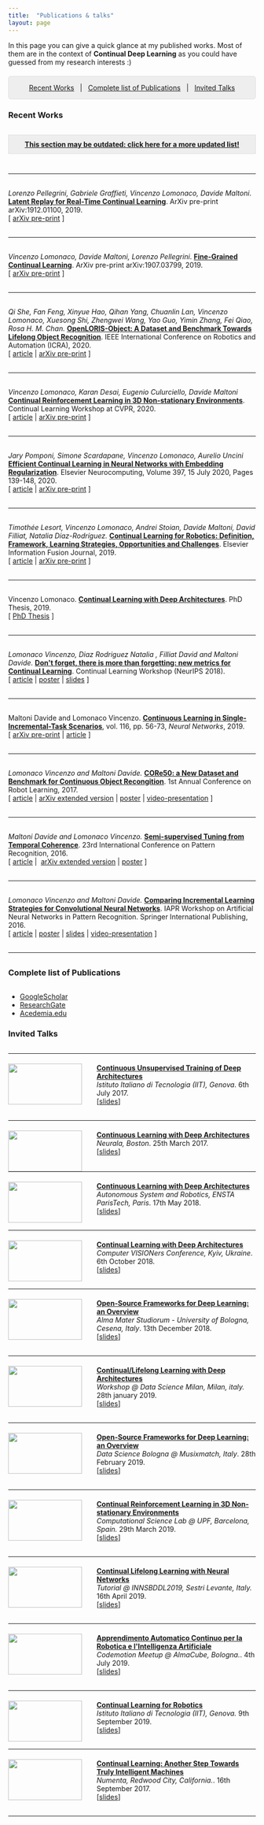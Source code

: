 ```yaml
---
title:  "Publications & talks"
layout: page
---
```

In this page you can give a quick glance at my published works. Most of them are in the context of **Continual Deep Learning** as you could have guessed from my research interests :)

<p style="background: rgba(0,0,0,0.06) none repeat scroll 0% 0%; border: 1px solid rgb(222, 222, 222); padding: 1em; border-radius: 5px; text-align: center; margin-top:20px">
<a href="#recent">Recent Works</a> &nbsp; | &nbsp; <a href="#complete">Complete list of Publications</a> &nbsp; | &nbsp; <a href="#talks">Invited Talks</a>
</p>

<h3 id="recent" style="margin-bottom: 30px;">Recent Works</h3>

<p style="text-align:center; background-color:rgba(0,0,0,0.06); border: 1px solid rgb(222, 222, 222); padding:10px; margin-bottom:40px;">
<strong><a href="https://scholar.google.it/citations?user=rQLINtQAAAAJ&hl=it" target="_blank">This section may be outdated: click here for a more updated list!</a></strong><br>
</p>


<hr style="margin-top:30px;margin-bottom:30px;width:100%">

_Lorenzo Pellegrini, Gabriele Graffieti, Vincenzo Lomonaco, Davide Maltoni_. **[Latent Replay for Real-Time Continual Learning](https://arxiv.org/abs/1912.01100)**. ArXiv pre-print arXiv:1912.01100, 2019. <br>
\[&nbsp;[arXiv pre-print](https://arxiv.org/abs/1912.01100) ]<br>

<hr style="margin-top:30px;margin-bottom:30px;width:100%">

_Vincenzo Lomonaco, Davide Maltoni, Lorenzo Pellegrini_. **[Fine-Grained Continual Learning](https://arxiv.org/abs/1907.03799)**. ArXiv pre-print arXiv:1907.03799, 2019. <br>
\[&nbsp;[arXiv pre-print](https://arxiv.org/abs/1907.00182) ]<br>

<hr style="margin-top:30px;margin-bottom:30px;width:100%">

_Qi She, Fan Feng, Xinyue Hao, Qihan Yang, Chuanlin Lan, Vincenzo Lomonaco, Xuesong Shi, Zhengwei Wang, Yao Guo, Yimin Zhang, Fei Qiao, Rosa H. M. Chan._ **[OpenLORIS-Object: A Dataset and Benchmark Towards Lifelong Object Recognition](https://arxiv.org/abs/1911.06487)**. IEEE International Conference on Robotics and Automation (ICRA), 2020. <br>
\[&nbsp;[article](https://ieeexplore.ieee.org/abstract/document/9196887) | [arXiv pre-print](https://arxiv.org/abs/1911.06487) ]<br>

<hr style="margin-top:30px;margin-bottom:30px;width:100%">

_Vincenzo Lomonaco, Karan Desai, Eugenio Culurciello, Davide Maltoni_ **[Continual Reinforcement Learning in 3D Non-stationary Environments](https://arxiv.org/abs/1905.10112)**. Continual Learning Workshop at CVPR, 2020. <br>
\[&nbsp;[article](https://openaccess.thecvf.com/content_CVPRW_2020/papers/w15/Lomonaco_Continual_Reinforcement_Learning_in_3D_Non-Stationary_Environments_CVPRW_2020_paper.pdf) | [arXiv pre-print](https://arxiv.org/abs/1905.10112) ]<br>

<hr style="margin-top:30px;margin-bottom:30px;width:100%">

_Jary Pomponi, Simone Scardapane, Vincenzo Lomonaco, Aurelio Uncini_ **[Efficient Continual Learning in Neural Networks with Embedding Regularization](https://arxiv.org/abs/1909.03742)**. Elsevier Neurocomputing, Volume 397, 15 July 2020, Pages 139-148, 2020. <br>
\[&nbsp;[article](https://www.sciencedirect.com/science/article/abs/pii/S092523122030151X) | [arXiv pre-print](https://arxiv.org/abs/1911.06487) ]<br>

<hr style="margin-top:30px;margin-bottom:30px;width:100%">

_Timothée Lesort, Vincenzo Lomonaco, Andrei Stoian, Davide Maltoni, David Filliat, Natalia Díaz-Rodríguez._ **[Continual Learning for Robotics: Definition, Framework, Learning Strategies, Opportunities and Challenges](https://hal.archives-ouvertes.fr/hal-02381343/)**. Elsevier Information Fusion Journal, 2019. <br>
\[&nbsp;[article](https://doi.org/10.1016/j.inffus.2019.12.004) | [arXiv pre-print](https://arxiv.org/abs/1907.00182) ]<br>

<hr style="margin-top:30px;margin-bottom:30px;width:100%">

Vincenzo Lomonaco. **[Continual Learning with Deep Architectures](http://amsdottorato.unibo.it/9073/1/vincenzo_lomonaco_thesis.pdf)**. PhD Thesis, 2019. <br>
\[&nbsp;[PhD Thesis](http://amsdottorato.unibo.it/9073/1/vincenzo_lomonaco_thesis.pdf) ]<br>

<hr style="margin-top:30px;margin-bottom:30px;width:100%">

_Lomonaco Vincenzo, Diaz Rodriguez Natalia , Filliat David and Maltoni Davide._ **[Don't forget, there is more than forgetting: new metrics for Continual Learning](https://sites.google.com/view/continual2018/submissions)**. Continual Learning Workshop (NeurIPS 2018). <br>
\[&nbsp;[article](https://arxiv.org/pdf/1810.13166) | [poster](https://www.slideshare.net/VincenzoLomonaco/dont-forget-there-is-more-than-forgetting-new-metrics-for-continual-learning) | [slides](https://drive.google.com/open?id=1skMz1vIWniBlpb-ZOshAkTsvIdKNMdWE) \]<br>

<hr style="margin-top:30px;margin-bottom:30px;width:100%">

Maltoni Davide and Lomonaco Vincenzo. **[Continuous Learning in Single-Incremental-Task Scenarios][core50-arxiv]**, vol. 116, pp. 56-73, *Neural Networks*, 2019. <br>
\[&nbsp;[arXiv pre-print](https://arxiv.org/abs/1806.08568) | [article](https://www.sciencedirect.com/science/article/pii/S0893608019300838) \]<br>

<hr style="margin-top:30px;margin-bottom:30px;width:100%">

_Lomonaco Vincenzo and Maltoni Davide._ **[CORe50: a New Dataset and Benchmark for Continuous Object Recongition][core50-arxiv]**. 1st Annual Conference on Robot Learning, 2017. <br>
\[&nbsp;[article][corl2017] | [arXiv extended version][semi-sup-tech] | [poster][corl2017-poster] | [video-presentation][core50-video] \]<br>

<hr style="margin-top:30px;margin-bottom:30px;width:100%">

_Maltoni Davide and Lomonaco Vincenzo._ **[Semi-supervised Tuning from Temporal Coherence][semi-sup-tech]**. 23rd International Conference on Pattern Recognition, 2016. <br>
\[&nbsp;[article][semi-sup] | &nbsp;[arXiv extended version][semi-sup-tech] | [poster][inc-strat-poster]&nbsp;\] <br>

<hr style="margin-top:30px;margin-bottom:30px;width:100%">

_Lomonaco Vincenzo and Maltoni Davide._ **[Comparing Incremental Learning Strategies for Convolutional Neural Networks][inc-strat-paper]**. IAPR Workshop on Artificial Neural Networks in Pattern Recognition. Springer International Publishing, 2016. <br>
\[&nbsp;[article][inc-strat-paper] | [poster][inc-strat-poster] |  [slides][inc-strat-slides] | [video-presentation][inc-strat-video]&nbsp;]<br>

<hr style="margin-top:30px;margin-bottom:30px;width:100%">

<h3 id="complete" style="margin-bottom: 30px;">Complete list of Publications</h3>

* [GoogleScholar][schol]
* [ResearchGate][resgate]
* [Acedemia.edu][academia]

<h3 id="talks" style="margin-bottom: 30px;">Invited Talks</h3>

<hr style="margin-top:30px;margin-bottom:20px;width:100%">

<div>
	<img src ='/{{ site.baseurl }}images/iit_talk.jpg' style="width:150px;height:83px; float:left;margin-right:30px"/>
	<p>
		<strong><a href="https://www.slideshare.net/VincenzoLomonaco/continuous-unsupervised-training-of-deep-architectures">Continuous Unsupervised Training of Deep Architectures</a></strong><br>
		<em>Istituto Italiano di Tecnologia (IIT), Genova</em>.
		6th July 2017.<br> 
		[<a href="https://www.slideshare.net/VincenzoLomonaco/continuous-unsupervised-training-of-deep-architectures">slides</a>]
	</p>
</div>

<hr style="margin-top:30px;margin-bottom:20px;width:100%">

<div>
	<img src ='/{{ site.baseurl }}images/cl_ensta.jpg' style="width:150px;height:83px; float:left;margin-right:30px"/>
	<p>
		<strong><a href="https://www.slideshare.net/VincenzoLomonaco/continuous-learning-with-deep-architectures">Continuous Learning with Deep Architectures</a></strong><br>
		<em>Neurala, Boston</em>.
		25th March 2017.<br> 
		[<a href="https://www.slideshare.net/VincenzoLomonaco/continuous-learning-with-deep-architectures">slides</a>]
	</p>
</div>

<hr style="margin-top:30px;margin-bottom:20px;width:100%">

<div>
	<img src ='/{{ site.baseurl }}images/cl_ensta.jpg' style="width:150px;height:83px; float:left;margin-right:30px"/>
	<p>
		<strong><a href="https://www.slideshare.net/VincenzoLomonaco/continuous-learning-with-deep-architectures">Continuous Learning with Deep Architectures</a></strong><br>
		<em>Autonomous System and Robotics, ENSTA ParisTech, Paris</em>.
		17th May 2018.<br> 
		[<a href="https://www.slideshare.net/VincenzoLomonaco/continuous-learning-with-deep-architectures">slides</a>]
	</p>
</div>

<hr style="margin-top:30px;margin-bottom:20px;width:100%">

<div>
	<img src="http://image.slidesharecdn.com/7dm9g5gerdeg7nt0x1e5-signature-964bd2753428c221a3efd63f5417ac54041fcb2153cdd429a6ed2a5e06d0c548-poli-190107115131/95/continual-learning-with-deep-architectures-workshop-computer-visioners-conference-2018-1-638.jpg?cb=1546862061" style="width:150px;height:83px; float:left;margin-right:30px"/>
	<p>
		<strong><a href="https://www.aibooster.com.ua/cth_speaker/vincenzo-lomonaco/">Continual Learning with Deep Architectures</a></strong><br>
		<em>Computer VISIONers Conference, Kyiv, Ukraine</em>.
		6th October 2018.<br> 
		[<a href="https://www.slideshare.net/VincenzoLomonaco/continuous-learning-with-deep-architectures">slides</a>]
	</p>
</div>

<hr style="margin-top:30px;margin-bottom:20px;width:100%">

<div>
	<img src="https://image.slidesharecdn.com/frameworksfordeeplearning-190107120355/95/opensource-frameworks-for-deep-learning-an-overview-1-638.jpg?cb=1546862795" style="width:150px;height:83px; float:left;margin-right:30px"/>
	<p>
		<strong><a href="https://www.slideshare.net/VincenzoLomonaco/opensource-frameworks-for-deep-learning-an-overview">Open-Source Frameworks for Deep Learning: an Overview</a></strong><br>
		<em>Alma Mater Studiorum - University of Bologna, Cesena, Italy</em>.
		13th December 2018.<br> 
		[<a href="https://www.slideshare.net/VincenzoLomonaco/opensource-frameworks-for-deep-learning-an-overview">slides</a>]
	</p>
</div>

<hr style="margin-top:30px;margin-bottom:20px;width:100%">

<div>
	<img src="https://image.slidesharecdn.com/datasciencemilan-190918164331/95/continuallifelong-learning-with-deep-architectures-1-638.jpg?cb=1568825118" style="width:150px;height:83px; float:left;margin-right:30px"/>
	<p>
		<strong><a href="https://www.slideshare.net/VincenzoLomonaco/continuallifelong-learning-with-deep-architectures">Continual/Lifelong Learning with Deep Architectures</a></strong><br>
		<em>Workshop @ Data Science Milan, Milan, italy.</em>
		28th january 2019.<br> 
		[<a href="https://www.slideshare.net/VincenzoLomonaco/continuallifelong-learning-with-deep-architectures">slides</a>]
	</p>
</div>

<hr style="margin-top:30px;margin-bottom:20px;width:100%">

<div>
	<img src="https://image.slidesharecdn.com/frameworksfordeeplearning-190107120355/95/opensource-frameworks-for-deep-learning-an-overview-1-638.jpg?cb=1546862795" style="width:150px;height:83px; float:left;margin-right:30px"/>
	<p>
		<strong><a href="https://www.slideshare.net/VincenzoLomonaco/opensource-frameworks-for-deep-learning-an-overview">Open-Source Frameworks for Deep Learning: an Overview</a></strong><br>
		<em>Data Science Bologna @ Musixmatch, Italy</em>.
		28th February 2019.<br> 
		[<a href="https://www.slideshare.net/VincenzoLomonaco/opensource-frameworks-for-deep-learning-an-overview">slides</a>]
	</p>
</div>

<hr style="margin-top:30px;margin-bottom:20px;width:100%">

<div>
	<img src="https://image.slidesharecdn.com/continualrl-190918164859/95/continual-reinforcement-learning-in-3d-nonstationary-environments-1-638.jpg?cb=1568825487" style="width:150px;height:83px; float:left;margin-right:30px"/>
	<p>
		<strong><a href="https://www.slideshare.net/VincenzoLomonaco/continual-reinforcement-learning-in-3d-nonstationary-environments">Continual Reinforcement Learning in 3D Non-stationary Environments</a></strong><br>
		<em>Computational Science Lab @ UPF, Barcelona, Spain.</em>
		29th March 2019.<br> 
		[<a href="https://www.slideshare.net/VincenzoLomonaco/continual-reinforcement-learning-in-3d-nonstationary-environments">slides</a>]
	</p>
</div>

<hr style="margin-top:30px;margin-bottom:20px;width:100%">

<div>
	<img src="https://image.slidesharecdn.com/tutorialinns2019full-190918165526/95/tutorial-inns2019-full-1-638.jpg?cb=1568825833" style="width:150px;height:83px; float:left;margin-right:30px"/>
	<p>
		<strong><a href="https://innsbddl2019.org/tutorial/">Continual Lifelong Learning with Neural Networks</a></strong><br>
		<em>Tutorial @ INNSBDDL2019, Sestri Levante, Italy.</em>
		16th April 2019.<br> 
		[<a href="https://www.slideshare.net/VincenzoLomonaco/tutorial-inns2019-full">slides</a>]
	</p>
</div>

<hr style="margin-top:30px;margin-bottom:20px;width:100%">

<div>
	<img src="https://image.slidesharecdn.com/frameworksfordeeplearning-190107120355/95/opensource-frameworks-for-deep-learning-an-overview-1-638.jpg?cb=1546862795" style="width:150px;height:83px; float:left;margin-right:30px"/>
	<p>
		<strong><a href="https://www.aibooster.com.ua/cth_speaker/vincenzo-lomonaco/">Apprendimento Automatico Continuo per la Robotica e l'Intelligenza Artificiale</a></strong><br>
		<em>Codemotion Meetup @ AlmaCube, Bologna.</em>.
		4th July 2019.<br> 
		[<a href="https://www.slideshare.net/VincenzoLomonaco/continuous-learning-with-deep-architectures">slides</a>]
	</p>
</div>

<hr style="margin-top:30px;margin-bottom:20px;width:100%">

<div>
	<img src="https://image.slidesharecdn.com/iittalk11-09-19-190918160752/95/continual-learning-for-robotics-1-638.jpg?cb=1568823302" style="width:150px;height:83px; float:left;margin-right:30px"/>
	<p>
		<strong><a href="https://www.slideshare.net/VincenzoLomonaco/continual-learning-for-robotics">Continual Learning for Robotics</a></strong><br>
		<em>Istituto Italiano di Tecnologia (IIT), Genova.</em>
		9th September 2019.<br> 
		[<a href="https://www.slideshare.net/VincenzoLomonaco/continual-learning-for-robotics">slides</a>]
	</p>
</div>

<hr style="margin-top:30px;margin-bottom:20px;width:100%">

<div>
	<img src="https://image.slidesharecdn.com/numentatalk-190918211350/95/continual-learning-another-step-towards-truly-intelligent-machines-12-638.jpg?cb=1568841390" style="width:150px;height:83px; float:left;margin-right:30px"/>
	<p>
		<strong><a href="https://www.slideshare.net/VincenzoLomonaco/continual-learning-another-step-towards-truly-intelligent-machines">Continual Learning: Another Step Towards Truly Intelligent Machines</a></strong><br>
		<em>Numenta, Redwood City, California.</em>.
		16th September 2017.<br> 
		[<a href="https://www.slideshare.net/VincenzoLomonaco/continual-learning-another-step-towards-truly-intelligent-machines">slides</a>]
	</p>
</div>

<hr style="margin-top:30px;margin-bottom:20px;width:100%">

[core50-arxiv]: https://arxiv.org/abs/1705.03550
[schol]: http://scholar.google.it/citations?user=rQLINtQAAAAJ&hl=it
[resgate]: https://www.researchgate.net/profile/Vincenzo_Lomonaco
[academia]: https://unibo.academia.edu/VLomonaco
[inc-strat-paper]: http://link.springer.com/chapter/10.1007/978-3-319-46182-3_15
[inc-strat-video]: https://www.youtube.com/watch?v=RQr20CQk83Q
[inc-strat-slides]: http://www.slideshare.net/VincenzoLomonaco/comparing-incremental-learning-strategies-for-convolutional-neural-networks
[inc-strat-poster]: http://www.slideshare.net/VincenzoLomonaco/biss2016-poster
[ucbase]: http://database.oxfordjournals.org/content/2014/bau062.full
[semi-sup]: http://ieeexplore.ieee.org/document/7900013/
[semi-sup-tech]: http://arxiv.org/abs/1511.03163
[md-thesis]: http://amslaurea.unibo.it/9095/
[thesis]: http://www.isgroup.unimore.it/wp-content/uploads/tesi/lomonaco_tesi.pdf
[core50-video]: https://www.youtube.com/watch?v=vAGpDx9U9Qk&t=2s
[corl2017]: http://proceedings.mlr.press/v78/lomonaco17a.html
[corl2017-poster]: https://www.slideshare.net/secret/JLW0JMpuKKgo91
[raia]: https://www.researchgate.net/publication/322231029_A_Machine_Learning_Approach_for_Continuous_Development
